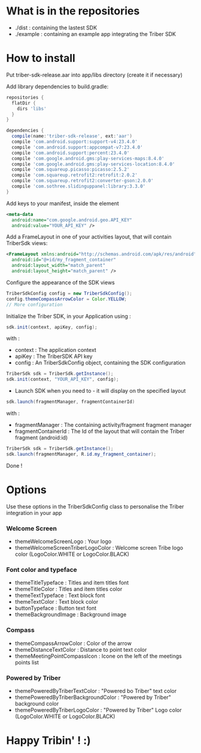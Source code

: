 # What is in the repositories

- ./dist : containing the lastest SDK
- ./example : containing an example app integrating the Triber SDK

# How to install

Put triber-sdk-release.aar into app/libs directory (create it if necessary)

Add library dependencies to build.gradle:

```groovy
repositories {
  flatDir {
    dirs 'libs'
  }
}

dependencies {
  compile(name:'triber-sdk-release', ext:'aar')
  compile 'com.android.support:support-v4:23.4.0'
  compile 'com.android.support:appcompat-v7:23.4.0'
  compile 'com.android.support:percent:23.4.0'
  compile 'com.google.android.gms:play-services-maps:8.4.0'
  compile 'com.google.android.gms:play-services-location:8.4.0'
  compile 'com.squareup.picasso:picasso:2.5.2'
  compile 'com.squareup.retrofit2:retrofit:2.0.2'
  compile 'com.squareup.retrofit2:converter-gson:2.0.0'
  compile 'com.sothree.slidinguppanel:library:3.3.0'
}
```

Add keys to your manifest, inside the <application> element

```xml
<meta-data
  android:name="com.google.android.geo.API_KEY"
  android:value="YOUR_API_KEY" />
```

Add a FrameLayout in one of your activities layout, that will contain TriberSdk views:
```xml
<FrameLayout xmlns:android="http://schemas.android.com/apk/res/android"
  android:id="@+id/my_fragment_container"
  android:layout_width="match_parent"
  android:layout_height="match_parent" />
```

Configure the appearance of the SDK views

```java
TriberSdkConfig config = new TriberSdkConfig();
config.themeCompassArrowColor = Color.YELLOW;
// More configuration
```

Initialize the Triber SDK, in your Application using : 

```java
sdk.init(context, apiKey, config);
```

with : 
- context : The application context
- apiKey : The TriberSDK API key
- config : An TriberSdkConfig object, containing the SDK configuration


```java
TriberSdk sdk = TriberSdk.getInstance();
sdk.init(context, "YOUR_API_KEY", config);
```

- Launch SDK when you need to - it will display on the specified layout
```java
sdk.launch(fragmentManager, fragmentContainerId)
```

with :
- fragmentManager : The containing activity/fragment fragment manager 
- fragmentContainerId : The Id of the layout that will contain the Triber fragment (android:id) 

```java
TriberSdk sdk = TriberSdk.getInstance();
sdk.launch(fragmentManager, R.id.my_fragment_container);
```

Done !

# Options
Use these options in the TriberSdkConfig class to personalise the Triber integration in your app

### Welcome Screen
- themeWelcomeScreenLogo : Your logo
- themeWelcomeScreenTriberLogoColor : Welcome screen Tribe logo color (LogoColor.WHITE or LogoColor.BLACK)

### Font color and typeface
- themeTitleTypeface : Titles and item titles font
- themeTitleColor : Titles and item titles color
- themeTextTypeface : Text block font
- themeTextColor : Text block color
- buttonTypeface : Button text font
- themeBackgroundImage : Background image

### Compass
- themeCompassArrowColor : Color of the arrow
- themeDistanceTextColor : Distance to point text color
- themeMeetingPointCompassIcon : Icone on the left of the meetings points list

### Powered by Triber
- themePoweredByTriberTextColor : "Powered bo Triber" text color
- themePoweredByTriberBackgroundColor : "Powered by Triber" background color
- themePoweredByTriberLogoColor : "Powered by Triber" Logo color (LogoColor.WHITE or LogoColor.BLACK)

# Happy Tribin' ! :)